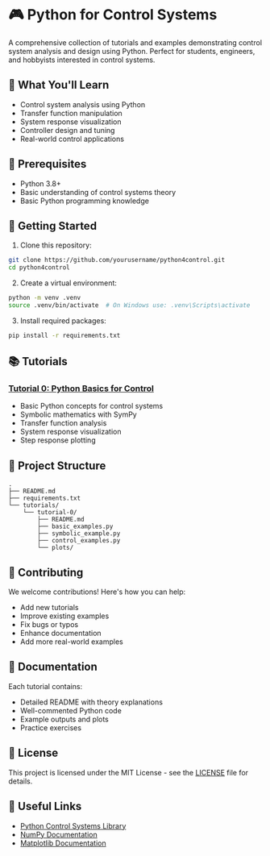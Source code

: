 # 🎮 Python for Control Systems

A comprehensive collection of tutorials and examples demonstrating control system analysis and design using Python. Perfect for students, engineers, and hobbyists interested in control systems.

## 🎯 What You'll Learn

- Control system analysis using Python
- Transfer function manipulation
- System response visualization
- Controller design and tuning
- Real-world control applications

## 🔧 Prerequisites

- Python 3.8+
- Basic understanding of control systems theory
- Basic Python programming knowledge

## 🚀 Getting Started

1. Clone this repository:
```bash
git clone https://github.com/yourusername/python4control.git
cd python4control
```

2. Create a virtual environment:
```bash
python -m venv .venv
source .venv/bin/activate  # On Windows use: .venv\Scripts\activate
```

3. Install required packages:
```bash
pip install -r requirements.txt
```

## 📚 Tutorials

### [Tutorial 0: Python Basics for Control](tutorials/tutorial-0/)
- Basic Python concepts for control systems
- Symbolic mathematics with SymPy
- Transfer function analysis
- System response visualization
- Step response plotting

## 📁 Project Structure

```
.
├── README.md
├── requirements.txt
└── tutorials/
    └── tutorial-0/
        ├── README.md
        ├── basic_examples.py
        ├── symbolic_example.py
        ├── control_examples.py
        └── plots/
```

## 🤝 Contributing

We welcome contributions! Here's how you can help:
- Add new tutorials
- Improve existing examples
- Fix bugs or typos
- Enhance documentation
- Add more real-world examples

## 📖 Documentation

Each tutorial contains:
- Detailed README with theory explanations
- Well-commented Python code
- Example outputs and plots
- Practice exercises

## 📝 License

This project is licensed under the MIT License - see the [LICENSE](LICENSE) file for details.

## 🔗 Useful Links

- [Python Control Systems Library](https://python-control.readthedocs.io/)
- [NumPy Documentation](https://numpy.org/doc/)
- [Matplotlib Documentation](https://matplotlib.org/)
